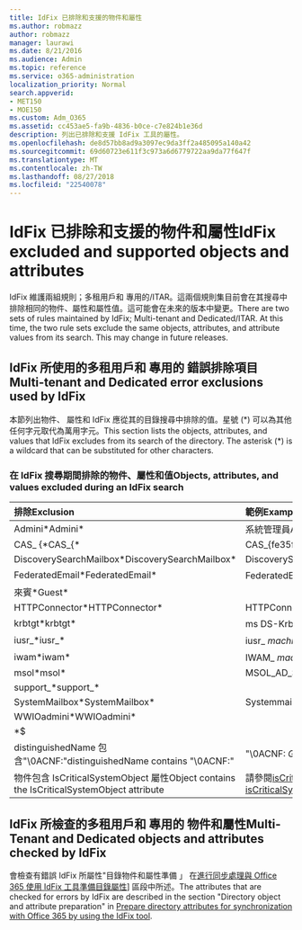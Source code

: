```yaml
---
title: IdFix 已排除和支援的物件和屬性
ms.author: robmazz
author: robmazz
manager: laurawi
ms.date: 8/21/2016
ms.audience: Admin
ms.topic: reference
ms.service: o365-administration
localization_priority: Normal
search.appverid:
- MET150
- MOE150
ms.custom: Adm_O365
ms.assetid: cc453ae5-fa9b-4836-b0ce-c7e824b1e36d
description: 列出已排除和支援 IdFix 工具的屬性。
ms.openlocfilehash: de8d57bb8ad9a3097ec9da3ff2a485095a140a42
ms.sourcegitcommit: 69d60723e611f3c973a6d6779722aa9da77f647f
ms.translationtype: MT
ms.contentlocale: zh-TW
ms.lasthandoff: 08/27/2018
ms.locfileid: "22540078"
---
```

# <a name="idfix-excluded-and-supported-objects-and-attributes"></a><span data-ttu-id="427c3-103">IdFix 已排除和支援的物件和屬性</span><span class="sxs-lookup"><span data-stu-id="427c3-103">IdFix excluded and supported objects and attributes</span></span>
<span data-ttu-id="427c3-p101">IdFix 維護兩組規則；多租用戶和 專用的/ITAR。這兩個規則集目前會在其搜尋中排除相同的物件、屬性和屬性值。這可能會在未來的版本中變更。</span><span class="sxs-lookup"><span data-stu-id="427c3-p101">There are two sets of rules maintained by IdFix; Multi-tenant and Dedicated/ITAR. At this time, the two rule sets exclude the same objects, attributes, and attribute values from its search. This may change in future releases.</span></span>
  
## <a name="multi-tenant-and-dedicated-error-exclusions-used-by-idfix"></a><span data-ttu-id="427c3-107">IdFix 所使用的多租用戶和 專用的 錯誤排除項目</span><span class="sxs-lookup"><span data-stu-id="427c3-107">Multi-tenant and Dedicated error exclusions used by IdFix</span></span>
<span data-ttu-id="427c3-p102">本節列出物件、 屬性和 IdFix 應從其的目錄搜尋中排除的值。星號 (\*) 可以為其他任何字元取代為萬用字元。</span><span class="sxs-lookup"><span data-stu-id="427c3-p102">This section lists the objects, attributes, and values that IdFix excludes from its search of the directory. The asterisk (\*) is a wildcard that can be substituted for other characters.</span></span>
  
### <a name="objects-attributes-and-values-excluded-during-an-idfix-search"></a><span data-ttu-id="427c3-110">在 IdFix 搜尋期間排除的物件、屬性和值</span><span class="sxs-lookup"><span data-stu-id="427c3-110">Objects, attributes, and values excluded during an IdFix search</span></span>

|<span data-ttu-id="427c3-111">**排除**</span><span class="sxs-lookup"><span data-stu-id="427c3-111">**Exclusion**</span></span>|<span data-ttu-id="427c3-112">**範例**</span><span class="sxs-lookup"><span data-stu-id="427c3-112">**Example**</span></span>|
|:-----|:-----|
|<span data-ttu-id="427c3-113">Admini\*</span><span class="sxs-lookup"><span data-stu-id="427c3-113">Admini\*</span></span> |<span data-ttu-id="427c3-114">系統管理員</span><span class="sxs-lookup"><span data-stu-id="427c3-114">Administrator</span></span> |
|<span data-ttu-id="427c3-115">CAS_ {\*</span><span class="sxs-lookup"><span data-stu-id="427c3-115">CAS_{\*</span></span>  |<span data-ttu-id="427c3-116">CAS_{fe35fc98e69e4d08}</span><span class="sxs-lookup"><span data-stu-id="427c3-116">CAS_{fe35fc98e69e4d08}</span></span> |
|<span data-ttu-id="427c3-117">DiscoverySearchMailbox\*</span><span class="sxs-lookup"><span data-stu-id="427c3-117">DiscoverySearchMailbox\*</span></span>  |<span data-ttu-id="427c3-118">DiscoverySearchMailbox</span><span class="sxs-lookup"><span data-stu-id="427c3-118">DiscoverySearchMailbox</span></span>  |
|<span data-ttu-id="427c3-119">FederatedEmail\*</span><span class="sxs-lookup"><span data-stu-id="427c3-119">FederatedEmail\*</span></span> |<span data-ttu-id="427c3-p103">FederatedEmail。*GUID*</span><span class="sxs-lookup"><span data-stu-id="427c3-p103">FederatedEmail. *GUID*</span></span> |
|<span data-ttu-id="427c3-122">來賓\*</span><span class="sxs-lookup"><span data-stu-id="427c3-122">Guest\*</span></span> ||
|<span data-ttu-id="427c3-123">HTTPConnector\*</span><span class="sxs-lookup"><span data-stu-id="427c3-123">HTTPConnector\*</span></span>  |<span data-ttu-id="427c3-124">HTTPConnector</span><span class="sxs-lookup"><span data-stu-id="427c3-124">HTTPConnector</span></span> |
|<span data-ttu-id="427c3-125">krbtgt\*</span><span class="sxs-lookup"><span data-stu-id="427c3-125">krbtgt\*</span></span> |<span data-ttu-id="427c3-126">ms DS-KrbTgt 連結</span><span class="sxs-lookup"><span data-stu-id="427c3-126">ms-DS-KrbTgt-Link</span></span> |
|<span data-ttu-id="427c3-127">iusr_\*</span><span class="sxs-lookup"><span data-stu-id="427c3-127">iusr_\*</span></span> |<span data-ttu-id="427c3-128">iusr_ *machinename 資料*</span><span class="sxs-lookup"><span data-stu-id="427c3-128">iusr_ *machinename*</span></span> |
|<span data-ttu-id="427c3-129">iwam\*</span><span class="sxs-lookup"><span data-stu-id="427c3-129">iwam\*</span></span>  |<span data-ttu-id="427c3-130">IWAM_ *machinename 資料*</span><span class="sxs-lookup"><span data-stu-id="427c3-130">IWAM_ *machinename*</span></span> |
|<span data-ttu-id="427c3-131">msol\*</span><span class="sxs-lookup"><span data-stu-id="427c3-131">msol\*</span></span> |<span data-ttu-id="427c3-132">MSOL_AD_SYNC</span><span class="sxs-lookup"><span data-stu-id="427c3-132">MSOL_AD_SYNC</span></span> |
|<span data-ttu-id="427c3-133">support_\*</span><span class="sxs-lookup"><span data-stu-id="427c3-133">support_\*</span></span> ||
|<span data-ttu-id="427c3-134">SystemMailbox\*</span><span class="sxs-lookup"><span data-stu-id="427c3-134">SystemMailbox\*</span></span> |<span data-ttu-id="427c3-135">Systemmailbox { *GUID* }</span><span class="sxs-lookup"><span data-stu-id="427c3-135">Systemmailbox{ *GUID*  }</span></span>|
|<span data-ttu-id="427c3-136">WWIOadmini\*</span><span class="sxs-lookup"><span data-stu-id="427c3-136">WWIOadmini\*</span></span>  ||
|\*$ ||
|<span data-ttu-id="427c3-137">distinguishedName 包含"\0ACNF:"</span><span class="sxs-lookup"><span data-stu-id="427c3-137">distinguishedName contains "\0ACNF:"</span></span>|<span data-ttu-id="427c3-138">"\0ACNF: *GUID* "</span><span class="sxs-lookup"><span data-stu-id="427c3-138">"\0ACNF: *GUID*  "</span></span> |
|<span data-ttu-id="427c3-139">物件包含 IsCriticalSystemObject 屬性</span><span class="sxs-lookup"><span data-stu-id="427c3-139">Object contains the IsCriticalSystemObject attribute</span></span> |<span data-ttu-id="427c3-140">請參閱[isCriticalSystemObject 屬性](https://go.microsoft.com/fwlink/p/?LinkId=401169)。</span><span class="sxs-lookup"><span data-stu-id="427c3-140">See [Attribute isCriticalSystemObject](https://go.microsoft.com/fwlink/p/?LinkId=401169).</span></span> |
   
## <a name="multi-tenant-and-dedicated-objects-and-attributes-checked-by-idfix"></a><span data-ttu-id="427c3-141">IdFix 所檢查的多租用戶和 專用的 物件和屬性</span><span class="sxs-lookup"><span data-stu-id="427c3-141">Multi-Tenant and Dedicated objects and attributes checked by IdFix</span></span>
<span data-ttu-id="427c3-142">會檢查有錯誤 IdFix 所屬性"目錄物件和屬性準備 」 在[進行同步處理與 Office 365 使用 IdFix 工具準備目錄屬性](prepare-directory-attributes-for-synch-with-idfix.md)] 區段中所述。</span><span class="sxs-lookup"><span data-stu-id="427c3-142">The attributes that are checked for errors by IdFix are described in the section "Directory object and attribute preparation" in [Prepare directory attributes for synchronization with Office 365 by using the IdFix tool](prepare-directory-attributes-for-synch-with-idfix.md).</span></span>
  

